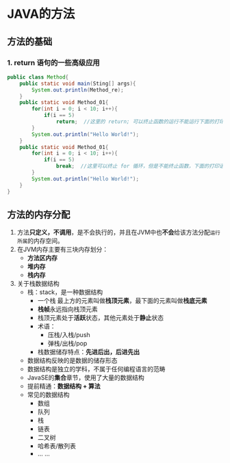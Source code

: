 # JAVA的方法

## 方法的基础

### **1. return 语句的一些高级应用**

```java
public class Method{
    public static void main(Sting[] args){
        System.out.println(Method_re);
    }
    public static void Method_01{
        for(int i = 0; i < 10; i++){
            if(i == 5)
                return;  //这里的 return; 可以终止函数的运行不能运行下面的打印语句
        }
        System.out.println("Hello World!");
    }
    public static void Method_01{
        for(int i = 0; i < 10; i++){
            if(i == 5)
                break;  //这里可以终止 for 循环，但是不能终止函数，下面的打印语句依然会执行
        }
        System.out.println("Hello World!");
    }
}
```

## 方法的内存分配

1. 方法**只定义，不调用**，是不会执行的，并且在JVM中也**不会**给该方法分配`运行所属`的内存空间。
2. 在JVM内存主要有三块内存划分：
    * **方法区内存**
    * **堆内存**
    * **栈内存**
3. 关于栈数据结构
    * 栈：stack，是一种数据结构
      * 一个栈 最上方的元素叫做**栈顶元素**，最下面的元素叫做**栈底元素**
      * **栈帧**永远指向栈顶元素
      * 栈顶元素处于**活跃**状态，其他元素处于**静止**状态
      * 术语：
        * 压栈/入栈/push
        * 弹栈/出栈/pop
      * 栈数据储存特点：**先进后出，后进先出**
    * 数据结构反映的是数据的储存形态
    * 数据结构是独立的学科，不属于任何编程语言的范畴
    * JavaSE的**集合**章节，使用了大量的数据结构
    * 提前精通：**数据结构 + 算法**
    * 常见的数据结构
      * 数组
      * 队列
      * 栈
      * 链表
      * 二叉树
      * 哈希表/散列表
      * ... ...
